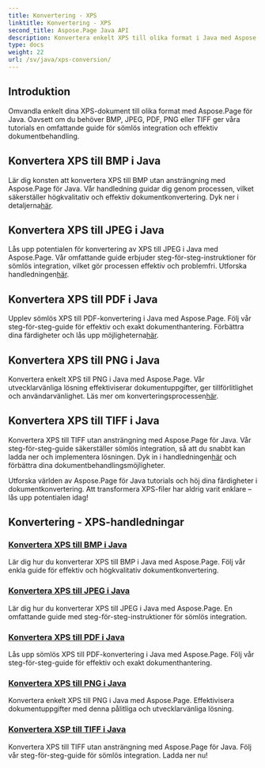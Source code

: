 ```yaml
---
title: Konvertering - XPS
linktitle: Konvertering - XPS
second_title: Aspose.Page Java API
description: Konvertera enkelt XPS till olika format i Java med Aspose.Page. Förbättra dokumentbehandlingen med våra steg-för-steg-guider för exakt och effektiv konvertering.
type: docs
weight: 22
url: /sv/java/xps-conversion/
---
```


## Introduktion

Omvandla enkelt dina XPS-dokument till olika format med Aspose.Page för Java. Oavsett om du behöver BMP, JPEG, PDF, PNG eller TIFF ger våra tutorials en omfattande guide för sömlös integration och effektiv dokumentbehandling.

## Konvertera XPS till BMP i Java

 Lär dig konsten att konvertera XPS till BMP utan ansträngning med Aspose.Page för Java. Vår handledning guidar dig genom processen, vilket säkerställer högkvalitativ och effektiv dokumentkonvertering. Dyk ner i detaljerna[här](./to-bmp/).

## Konvertera XPS till JPEG i Java

Lås upp potentialen för konvertering av XPS till JPEG i Java med Aspose.Page. Vår omfattande guide erbjuder steg-för-steg-instruktioner för sömlös integration, vilket gör processen effektiv och problemfri. Utforska handledningen[här](./to-jpeg/).

## Konvertera XPS till PDF i Java

 Upplev sömlös XPS till PDF-konvertering i Java med Aspose.Page. Följ vår steg-för-steg-guide för effektiv och exakt dokumenthantering. Förbättra dina färdigheter och lås upp möjligheterna[här](./to-pdf/).

## Konvertera XPS till PNG i Java

 Konvertera enkelt XPS till PNG i Java med Aspose.Page. Vår utvecklarvänliga lösning effektiviserar dokumentuppgifter, ger tillförlitlighet och användarvänlighet. Läs mer om konverteringsprocessen[här](./to-png/).

## Konvertera XPS till TIFF i Java

 Konvertera XPS till TIFF utan ansträngning med Aspose.Page för Java. Vår steg-för-steg-guide säkerställer sömlös integration, så att du snabbt kan ladda ner och implementera lösningen. Dyk in i handledningen[här](./to-tiff/) och förbättra dina dokumentbehandlingsmöjligheter.

Utforska världen av Aspose.Page för Java tutorials och höj dina färdigheter i dokumentkonvertering. Att transformera XPS-filer har aldrig varit enklare – lås upp potentialen idag!
## Konvertering - XPS-handledningar
### [Konvertera XPS till BMP i Java](./to-bmp/)
Lär dig hur du konverterar XPS till BMP i Java med Aspose.Page. Följ vår enkla guide för effektiv och högkvalitativ dokumentkonvertering.
### [Konvertera XPS till JPEG i Java](./to-jpeg/)
Lär dig hur du konverterar XPS till JPEG i Java med Aspose.Page. En omfattande guide med steg-för-steg-instruktioner för sömlös integration.
### [Konvertera XPS till PDF i Java](./to-pdf/)
Lås upp sömlös XPS till PDF-konvertering i Java med Aspose.Page. Följ vår steg-för-steg-guide för effektiv och exakt dokumenthantering.
### [Konvertera XPS till PNG i Java](./to-png/)
Konvertera enkelt XPS till PNG i Java med Aspose.Page. Effektivisera dokumentuppgifter med denna pålitliga och utvecklarvänliga lösning.
### [Konvertera XSP till TIFF i Java](./to-tiff/)
Konvertera XPS till TIFF utan ansträngning med Aspose.Page för Java. Följ vår steg-för-steg-guide för sömlös integration. Ladda ner nu!